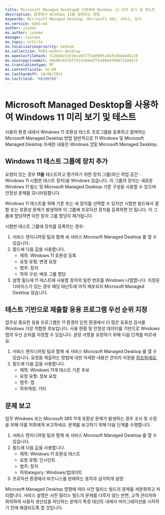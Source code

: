 ```yaml
---
title: Microsoft Managed Desktop을 사용하여 Windows 11 미리 보기 및 테스트
description: 환경에서 Windows 11을 설정하는 방법
keywords: Microsoft Managed Desktop, Microsoft 365, 서비스, 문서
ms.service: m365-md
author: jaimeo
ms.author: jaimeo
manager: laurawi
ms.topic: article
ms.localizationpriority: medium
ms.collection: M365-modern-desktop
ms.openlocfilehash: f138d6c53c56ce83777a65095c85fb3bdeb45128
ms.sourcegitcommit: d4b867e37bf741528ded7fb289e4f6847228d2c5
ms.translationtype: MT
ms.contentlocale: ko-KR
ms.lasthandoff: 10/06/2021
ms.locfileid: "60208700"
---
```

# <a name="preview-and-test-windows-11-with-microsoft-managed-desktop"></a>Microsoft Managed Desktop을 사용하여 Windows 11 미리 보기 및 테스트

 사용자 환경 내에서 Windows 11 호환성 테스트 프로그램을 등록하고 참여하는 Microsoft Managed Desktop 방법 일반적으로 11 Windows 및 Microsoft Managed Desktop 자세한 내용은 Windows [11](../intro/win11-overview.md)및 Microsoft Managed Desktop. 

## <a name="add-devices-to-the-windows-11-test-group"></a>Windows 11 테스트 그룹에 장치 추가

요청이 있는 경우 **11을** 테스트하고 평가하기 위한 장치 그룹(최신 작업 공간 - Windows 11 시험판 테스트 장치)을 Windows 있습니다. 이 그룹의 장치는 새로운 Windows 11 빌드 및 Microsoft Managed Desktop 기준 구성을 사용할 수 있으며 안정성 문제를 모니터링합니다.

Windows 11 테스트를 위해 기존 또는 새 장치를 선택할 수 있지만 시험판 빌드에서 결함 또는 호환성 문제가 발생하여 이 그룹에 프로덕션 장치를 등록하면 안 됩니다. 이 그룹에 할당하면 이전 장치 그룹 할당이 제거됩니다.

시험판 테스트 그룹에 장치를 등록하는 경우:

1. 서비스 엔지니어링 팀과 함께 새 서비스 Microsoft Managed Desktop 를 열 수 있습니다.
2. 필드에 다음 값을 사용합니다.
    - 제목: Windows 11 호환성 등록
    - 요청 유형: 변경 요청
    - 범주: 장치
    - 하위 구성: 배포 그룹 할당
3. 설명 필드에 11 테스트에 사용할 장치의 일련 번호를 Windows 나열합니다. 지정된 디바이스가 있는 경우 해당 테넌트에 아직 배포되지 Microsoft Managed Desktop 않습니다.

## <a name="prioritize-applications-to-submit-to-test-base"></a>테스트 기반으로 제출할 응용 프로그램 우선 순위 지정

업무상 중요한 응용 프로그램은 11 환경의 닫힌 환경에서 더 많은 유효성 검사를 Windows 가장 적합한 후보입니다. 사용 현황 및 안정성 데이터를 기반으로 Windows 앱의 우선 순위를 지정할 수 있습니다. 권장 사항을 요청하기 위해 다음 단계를 따르세요.

1. 서비스 엔지니어링 팀과 함께 새 서비스 Microsoft Managed Desktop 를 열 수 있습니다. 요청을 제출하는 방법에 대한 자세한 내용은 관리자 지원을 [참조하세요.](admin-support.md)
2. 필드에 다음 값을 사용합니다.
    - 제목: Windows 11개 테스트 기준 후보
    - 요청 유형: 정보 요청
    - 범주: 앱
    - 하위계정: 기타

## <a name="report-issues"></a>문제 보고

업무 Windows 또는 Microsoft 365 11개 호환성 문제가 발생하는 경우 조사 및 수정을 위해 이를 저희에게 보고하세요. 문제를 보고하기 위해 다음 단계를 수행합니다.

1. 서비스 엔지니어링 팀과 함께 새 서비스 Microsoft Managed Desktop 를 열 수 있습니다.
2. 필드에 다음 값을 사용합니다.
    - 제목: Windows 11 호환성 테스트
    - 요청 유형: 인시던트
    - 범주: 장치
    - 하위ategory: Windows/업데이트
3. 프로덕션 환경에서 비즈니스를 방해하는 동작과 심각하게 설명

Microsoft Managed Desktop 영향에 따라 사전 릴리스 빌드의 문제를 세분화하고 처리합니다. 서비스 설명은 사전 릴리스 빌드의 문제를 다루지 않는 반면, 고객 관리자와 회의하여 사용자 생산성을 차단하는 문제가 특정 테넌트 내에서 마이그레이션을 시작하기 전에 해결되도록 할 것입니다.

